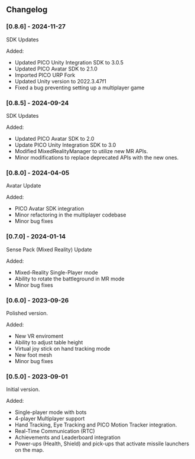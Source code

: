 ## Changelog

### [0.8.6] - 2024-11-27
SDK Updates

Added:
- Updated PICO Unity Integration SDK to 3.0.5
- Updated PICO Avatar SDK to 2.1.0
- Imported PICO URP Fork
- Updated Unity version to 2022.3.47f1
- Fixed a bug preventing setting up a multiplayer game

### [0.8.5] - 2024-09-24
SDK Updates

Added:
- Updated PICO Avatar SDK to 2.0 
- Update PICO Unity Integration SDK to 3.0
- Modified MixedRealityManager to utilize new MR APIs.
- Minor modifications to replace deprecated APIs with the new ones.

### [0.8.0] - 2024-04-05
Avatar Update

Added:
- PICO Avatar SDK integration
- Minor refactoring in the multiplayer codebase
- Minor bug fixes

### [0.7.0] - 2024-01-14
Sense Pack (Mixed Reality) Update

Added:
- Mixed-Reality Single-Player mode
- Ability to rotate the battleground in MR mode
- Minor bug fixes

### [0.6.0] - 2023-09-26
Polished version.

Added:
- New VR enviroment
- Ability to adjust table height
- Virtual joy stick on hand tracking mode
- New foot mesh
- Minor bug fixes

### [0.5.0] - 2023-09-01
Initial version.

Added:
- Single-player mode with bots
- 4-player Multiplayer support
- Hand Tracking, Eye Tracking and PICO Motion Tracker integration.
- Real-Time Communication (RTC)
- Achievements and Leaderboard integration
- Power-ups (Health, Shield) and pick-ups that activate missile launchers on the map.
